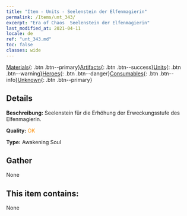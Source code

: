 ```yaml
---
title: "Item - Units - Seelenstein der Elfenmagierin"
permalink: /Items/unt_343/
excerpt: "Era of Chaos  Seelenstein der Elfenmagierin"
last_modified_at: 2021-04-11
locale: de
ref: "unt_343.md"
toc: false
classes: wide
---
```

 [Materials](/de/Items/){: .btn .btn--primary}[Artifacts](/de/Items/Artifacts/){: .btn .btn--success}[Units](/de/Items/Units/){: .btn .btn--warning}[Heroes](/de/Items/Heroes/){: .btn .btn--danger}[Consumables](/de/Items/Consumables/){: .btn .btn--info}[Unknown](/de/Items/Unknown/){: .btn .btn--primary}

## Details
 **Beschreibung:** Seelenstein für die Erhöhung der Erweckungsstufe des Elfenmagierin.

 **Quality:** <span style="color: #FF8C00">OK</span>

 **Type:** Awakening Soul

## Gather

  None

## This item contains:

  None

